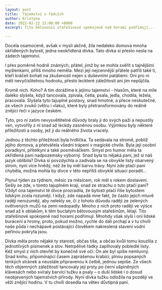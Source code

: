 ```yaml
---
layout: post
title:  Tajemství v řádcích
author: Kristýna
date: 2022-02-22 15:00:00 +0000
excerpt: Tito bělovousí stařešinové spokojeně nad horami podřimují...

---
```


Docela osamoceně, avšak v mysli akčně, žila nedaleko domova mnoha okřídlených bytostí, jedna neokřídlená dívka. Tato dívka si přesto nesla na zádech tajemství.  

I přes poměrně hodně známých, přátel, jimž by se mohla svěřit s tajnějšími myšlenkami, příliš mnoho neměla. Mezi její nejcennější přátele patřili také ti, kteří kráčeli bohatí na zkušenosti nejen s duševními patáliemi. Oni pro ni měli nevyčíslitelnou hodnotu, přesto leckteré záležitosti ani jim nepůjčila.  

Kromě nich. Koho? A tím dorážíme k jejímu tajemství - hlasům, které na míle daleko slyšela, když tancovala, zpívala, četla, psala, jedla, chodila, ležela, pracovala. Slyšela tyto tajuplné postavy, snad hmotné, a přece neskutečné, ze všech zvuků (větru i vlaku), které byly přetransformovány do reálně znějící řeči v jazyce českém.  

Tyto, pro ni zatím nevysvětlitelné důvody braly ji do svých paží a nepustily ven, vytvořily z ní snad až leckdy zasněnou osobu. Výjimkou byly některé příležitosti a osoby, jež ji do reálného života vracely.  

Jednou z těchto příležitostí byla hrdlička. Ta sedávala na stromě, poblíž jejího domova, a přetvářela všední trápení v magické chvíle. Byla její osobní poradkyní, přítelkyní a také posměváčkem. Smysl pro humor měla ta okřídlená paní nadpozemsky výborný. Snad byla to nějaká paní, jež si náš jazyk oblíbila? Dívka si povzdychla a zadívala se na obvykle listy obarvený strom, nyní více hnědý, než že by měl barvu trávy. Nyní zde ptačí paní chyběla, možná mohla by dívce v této nepříliš obvyklé situaci poradit...  

Plynul týden za týdnem, měsíc za měsícem, rok měl s rokem dostavení. Sešly se zde, v tomto tajuplném kraji, snad ze strachu o tuto ptačí paní? Vždyť ona tajemství té dívce prozradila, že bytosti ptačí říše bytostem lidským zcela rozumějí. I když, zde napadá mne fakt, že často jejich mluvě raději nerozumějí, aby nelekly se, či z tohoto důvodu raději ze zelených ovětvených mužů na zemi nedopadly. Mnoho z nich proto raději ve výšce snad až k oblakům, k těm buclatým bělovousým stařešinům, létají. Tito stařešinové spokojeně nad horami podřimují. Mnohdy však slyší i oni lidské burácení a hromy, proto, pokud možno, rychle do dáli prchají a v tu chvíli naše půda i nechápavě postávající člověkem nakreslená stavení vodní peřinou pokryta jsou.  

Dívka měla proto nějaké ty starosti, občas tiše, a občas kvůli tomu kouzlila z jednotlivých písmenek a slov. Netrpělivé řádky zaplňovaly pobledlé listy. Kéž smysl z nich otevřel by konečně své oči. On ale byl spíše nemluvný. Snad knihu, připomínající časem zaprášenou krabici, plnou popsaných tenkých stránek a neustále připravenou k četbě, jednou sepíše. Ze všech těch objemných záležitostí tancovaly její prsty po černí ušpiněných klávesách nebo svíraly barvící tužku a psaly – o duši lidské i o dosud neobjevených tajemstvích přírody. Nyní dívka tužku odložila na později ve věži znějící hodinu. V tu chvíli dosedla na větev důvtipná paní.  

